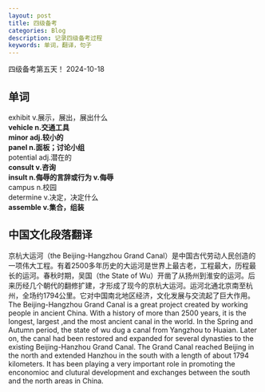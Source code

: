 ```yaml
---
layout: post
title: 四级备考
categories: Blog
description: 记录四级备考过程
keywords: 单词，翻译，句子
---    
```

四级备考第五天！ 2024-10-18  

## 单词
exhibit v.展示，展出，展出什么  
**vehicle n.交通工具**  
**minor adj.较小的**  
**panel n.面板；讨论小组**  
potential adj.潜在的  
**consult v.咨询**  
**insult n.侮辱的言辞或行为 v.侮辱**  
campus n.校园  
determine v.决定，决定什么  
**assemble v.集合，组装**  
## 中国文化段落翻译
京杭大运河（the Beijing-Hangzhou Grand Canal）是中国古代劳动人民创造的一项伟大工程。有着2500多年历史的大运河是世界上最古老，工程最大，历程最长的运河。春秋时期，吴国（the State of Wu）开凿了从扬州到淮安的运河。后来历经几个朝代的翻修扩建，才形成了现今的京杭大运河。运河北通北京南至杭州，全场约1794公里。它对中国南北地区经济，文化发展与交流起了巨大作用。  
The Beijing-Hangzhou Grand Canal is a great project created by working people in ancient China. With a history of more than 2500 years,
it is the longest, largest ,and the most ancient canal in the world. In the Spring and Autumn period, the state of wu dug a canal from Yangzhou to Huaian. Later on, the canal had been restored and expanded for several dynasties to the existing Beijing-Hanzhou Grand Canal. The Grand Canal reached  Beijing in the north and extended Hanzhou in the south with a length of about 1794 kilometers. It has been playing a very important role in promoting the enconomioc and clutural development and exchanges between the south and the north areas in China.   






